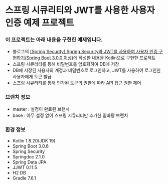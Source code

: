 # 스프링 시큐리티와 JWT를 사용한 사용자 인증 예제 프로젝트
### 이 프로젝트는 아래 내용을 구현한 예제입니다.
- 블로그의 [[Spring Security] Spring Security와 JWT를 사용하여 사용자 인증 구현하기(Spring Boot 3.0.0 이상)](https://colabear754.tistory.com/171)에 작성한 내용을 Kotlin으로 구현한 프로젝트
- 스프링 시큐리티를 통해 비밀번호를 암호화하여 DB에 저장
- DB에 저장된 사용자의 계정과 비밀번호로 로그인하고, JWT를 사용하여 로그인한 사용자에게 토큰 발급
- 스프링 시큐리티를 통해 인가된 토큰의 권한에 따라 API 접근 권한 제어

### 브랜치 정보
- master : 설정이 완료된 브랜치
- base : 아무 설정 없이 스프링 시큐리티만 추가한 밑바탕 브랜치

### 환경 정보
- Kotlin 1.8.20(JDK 19)
- Spring Boot 3.0.6
- Spring Security
- Springdoc 2.1.0
- Spring Data JPA
- JJWT 0.11.5
- H2 DB
- Gradle 7.6.1
